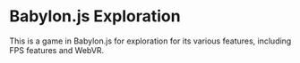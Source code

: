 # Babylon.js Exploration

This is a game in Babylon.js for exploration for its various features,
including FPS features and WebVR.

